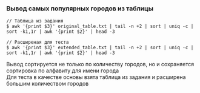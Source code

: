 ### Вывод самых популярных городов из таблицы
  
  
```
// Таблица из задания
$ awk '{print $3}' original_table.txt | tail -n +2 | sort | uniq -c | sort -k1,1r | awk '{print $2}' | head -3
  
// Расширеная для теста
$ awk '{print $3}' extended_table.txt | tail -n +2 | sort | uniq -c | sort -k1,1r | awk '{print $2}' | head -3
```
Вывод сортируется не только по количеству городов, но и сохраняется сортировка по алфавиту для имени города  
Для теста в качестве основы взята таблица из задания и расширена большим количеством городов
